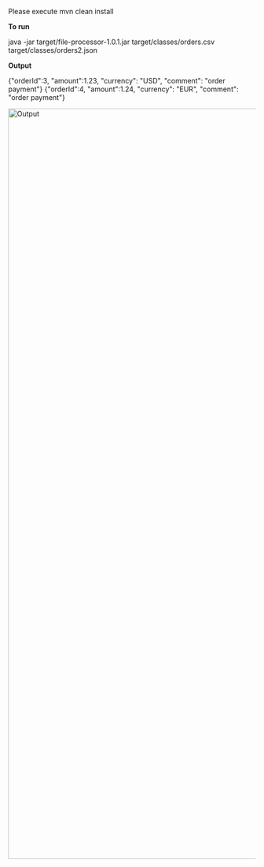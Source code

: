 Please execute mvn clean install

**To run**

java -jar target/file-processor-1.0.1.jar target/classes/orders.csv target/classes/orders2.json

**Output**

{&quot;orderId&quot;:3, &quot;amount&quot;:1.23, &quot;currency&quot;: &quot;USD&quot;, &quot;comment&quot;: &quot;order payment&quot;}
{&quot;orderId&quot;:4, &quot;amount&quot;:1.24, &quot;currency&quot;: &quot;EUR&quot;, &quot;comment&quot;: &quot;order payment&quot;}

<img width="1525" alt="Output" src="https://user-images.githubusercontent.com/25858805/198882452-f5658b99-ed59-42d8-87ba-1d0798043e12.png">
